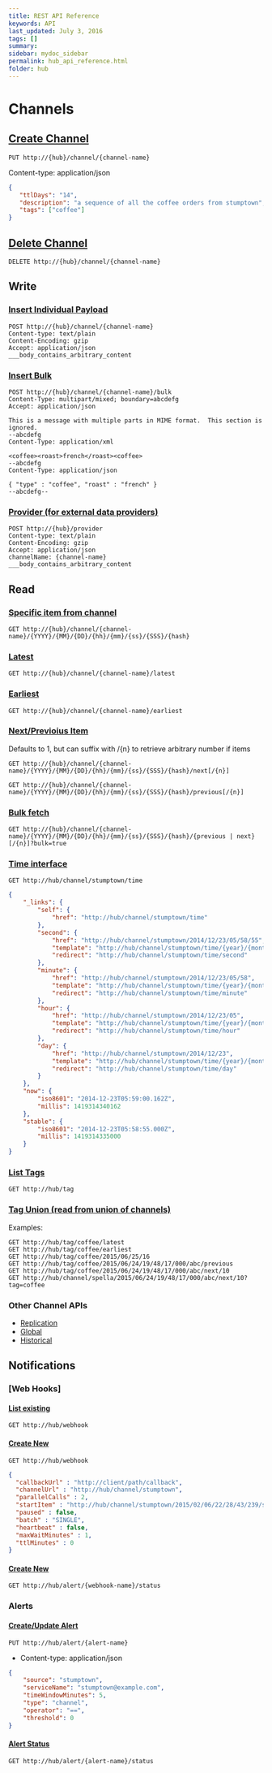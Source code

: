 ```yaml
---
title: REST API Reference
keywords: API
last_updated: July 3, 2016
tags: []
summary: 
sidebar: mydoc_sidebar
permalink: hub_api_reference.html
folder: hub
---
```


# Channels

## [Create Channel](hub_channels_creating.html)

`PUT http://{hub}/channel/{channel-name}`

Content-type: application/json

```json
{
   "ttlDays": "14",
   "description": "a sequence of all the coffee orders from stumptown",
   "tags": ["coffee"]
}
```


## [Delete Channel](hub_channels_delete.html)

`DELETE http://{hub}/channel/{channel-name}`

## Write

### [Insert Individual Payload](hub_channels_insert.html#individual)

```
POST http://{hub}/channel/{channel-name}
Content-type: text/plain
Content-Encoding: gzip
Accept: application/json
___body_contains_arbitrary_content
```

### [Insert Bulk](hub_channels_insert.html#bulk)

```
POST http://{hub}/channel/{channel-name}/bulk
Content-Type: multipart/mixed; boundary=abcdefg
Accept: application/json

This is a message with multiple parts in MIME format.  This section is ignored.
--abcdefg
Content-Type: application/xml

<coffee><roast>french</roast><coffee>
--abcdefg
Content-Type: application/json

{ "type" : "coffee", "roast" : "french" }
--abcdefg--
```

### [Provider (for external data providers)](hub_channels_insert.html#provider)

```
POST http://{hub}/provider
Content-type: text/plain
Content-Encoding: gzip
Accept: application/json
channelName: {channel-name}
___body_contains_arbitrary_content
```

## Read

### [Specific item from channel](hub_channels_reading.html#specific)

`GET http://{hub}/channel/{channel-name}/{YYYY}/{MM}/{DD}/{hh}/{mm}/{ss}/{SSS}/{hash}`

### [Latest](hub_channels_reading.html#latest)

`GET http://{hub}/channel/{channel-name}/latest`

### [Earliest](hub_channels_reading.html#earliest)

`GET http://{hub}/channel/{channel-name}/earliest`

### [Next/Previoius Item](hub_channels_reading.html#next-and-previous)

Defaults to 1, but can suffix with /{n} to retrieve arbitrary number if items

`GET http://{hub}/channel/{channel-name}/{YYYY}/{MM}/{DD}/{hh}/{mm}/{ss}/{SSS}/{hash}/next[/{n}]`

`GET http://{hub}/channel/{channel-name}/{YYYY}/{MM}/{DD}/{hh}/{mm}/{ss}/{SSS}/{hash}/previous[/{n}]`

### [Bulk fetch](hub_channels_reading.html#bulk)

`GET http://{hub}/channel/{channel-name}/{YYYY}/{MM}/{DD}/{hh}/{mm}/{ss}/{SSS}/{hash}/{previous | next}[/{n}]?bulk=true`

### [Time interface](hub_channels_time.html)

`GET http://hub/channel/stumptown/time`

```json
{
    "_links": {
        "self": {
            "href": "http://hub/channel/stumptown/time"
        },
        "second": {
            "href": "http://hub/channel/stumptown/2014/12/23/05/58/55",
            "template": "http://hub/channel/stumptown/time/{year}/{month}/{day}/{hour}/{minute}/{second}{?stable}",
            "redirect": "http://hub/channel/stumptown/time/second"
        },
        "minute": {
            "href": "http://hub/channel/stumptown/2014/12/23/05/58",
            "template": "http://hub/channel/stumptown/time/{year}/{month}/{day}/{hour}/{minute}{?stable}",
            "redirect": "http://hub/channel/stumptown/time/minute"
        },
        "hour": {
            "href": "http://hub/channel/stumptown/2014/12/23/05",
            "template": "http://hub/channel/stumptown/time/{year}/{month}/{day}/{hour}{?stable}",
            "redirect": "http://hub/channel/stumptown/time/hour"
        },
        "day": {
            "href": "http://hub/channel/stumptown/2014/12/23",
            "template": "http://hub/channel/stumptown/time/{year}/{month}/{day}{?stable}",
            "redirect": "http://hub/channel/stumptown/time/day"
        }
    },
    "now": {
        "iso8601": "2014-12-23T05:59:00.162Z",
        "millis": 1419314340162
    },
    "stable": {
        "iso8601": "2014-12-23T05:58:55.000Z",
        "millis": 1419314335000
    }
}
```

### [List Tags](hub_channels_tag.html#list)

`GET http://hub/tag`

### [Tag Union (read from union of channels)](hub_channels_tag.html#union)

Examples:

```
GET http://hub/tag/coffee/latest
GET http://hub/tag/coffee/earliest
GET http://hub/tag/coffee/2015/06/25/16
GET http://hub/tag/coffee/2015/06/24/19/48/17/000/abc/previous
GET http://hub/tag/coffee/2015/06/24/19/48/17/000/abc/next/10
GET http://hub/channel/spella/2015/06/24/19/48/17/000/abc/next/10?tag=coffee
```

### Other Channel APIs 

* [Replication](hub_channels_replication.html)
* [Global](hub_channels_global.html)
* [Historical](hub_channels_historical)

## Notifications

### [Web Hooks]

#### [List existing](hub_notifications_webhooks.html#list) 

`GET http://hub/webhook`

#### [Create New](hub_notifications_webhooks.html#new) 

`GET http://hub/webhook`

``` json
{
  "callbackUrl" : "http://client/path/callback",
  "channelUrl" : "http://hub/channel/stumptown",
  "parallelCalls" : 2,
  "startItem" : "http://hub/channel/stumptown/2015/02/06/22/28/43/239/s03ub2",
  "paused" : false,
  "batch" : "SINGLE",
  "heartbeat" : false,
  "maxWaitMinutes" : 1,
  "ttlMinutes" : 0
}
```

#### [Create New](hub_notifications_webhooks.html#status) 
`GET http://hub/alert/{webhook-name}/status`

### Alerts

#### [Create/Update Alert](hub_notifications_alerts.html#create)

`PUT http://hub/alert/{alert-name}`

* Content-type: application/json

```json
{
    "source": "stumptown",
    "serviceName": "stumptown@example.com",
    "timeWindowMinutes": 5,
    "type": "channel",
    "operator": "==",
    "threshold": 0
}
```

#### [Alert Status](hub_notifications_alerts.html#status)

`GET http://hub/alert/{alert-name}/status`


